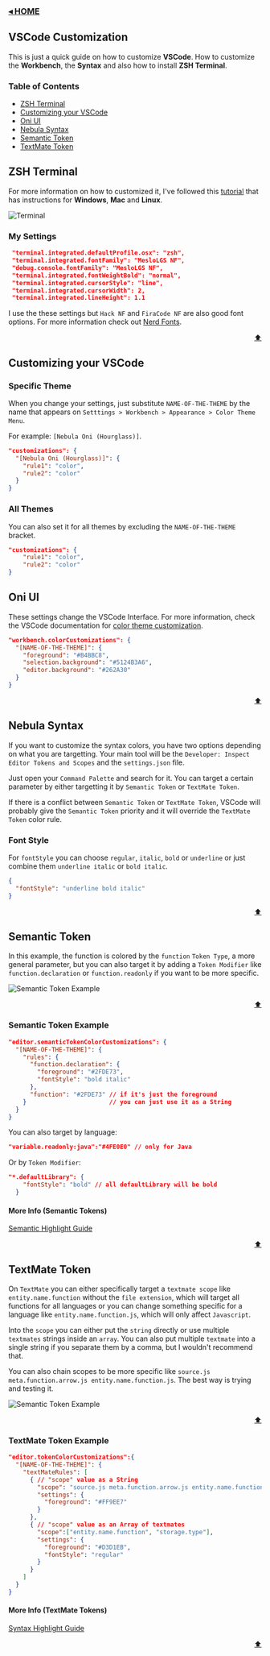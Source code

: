 ### [◂ HOME](../README.md) <!-- omit in toc -->

## VSCode Customization <!-- omit in toc -->

This is just a quick guide on how to customize **VSCode**. How to customize the **Workbench**, the **Syntax** and also how to install **ZSH Terminal**.

### Table of Contents

- [ZSH Terminal](#zsh-terminal)
- [Customizing your VSCode](#customizing-your-vscode)
- [Oni UI](#oni-ui)
- [Nebula Syntax](#nebula-syntax)
- [Semantic Token](#semantic-token)
- [TextMate Token](#textmate-token)

## ZSH Terminal

For more information on how to customized it, I've followed this [tutorial](https://medium.com/@shivam1/make-your-terminal-beautiful-and-fast-with-zsh-shell-and-powerlevel10k-6484461c6efb) that has instructions for **Windows**, **Mac** and **Linux**.

![Terminal](./oni-ui/terminal.png)

### My Settings <!-- omit in toc -->

```json
 "terminal.integrated.defaultProfile.osx": "zsh",
 "terminal.integrated.fontFamily": "MesloLGS NF",
 "debug.console.fontFamily": "MesloLGS NF",
 "terminal.integrated.fontWeightBold": "normal",
 "terminal.integrated.cursorStyle": "line",
 "terminal.integrated.cursorWidth": 2,
 "terminal.integrated.lineHeight": 1.1
```

I use the these settings but `Hack NF` and `FiraCode NF` are also good font options. For more information check out [Nerd Fonts](https://www.nerdfonts.com/).

[<div align="right">⬆</div>](#table-of-contents)

## Customizing your VSCode

### Specific Theme <!-- omit in toc -->

When you change your settings, just substitute `NAME-OF-THE-THEME` by the name that appears on `Setttings > Workbench > Appearance > Color Theme Menu`.

For example: `[Nebula Oni (Hourglass)]`.

```json
"customizations": {
  "[Nebula Oni (Hourglass)]": {
    "rule1": "color",
    "rule2": "color"
  }
}
```

### All Themes <!-- omit in toc -->

You can also set it for all themes by excluding the `NAME-OF-THE-THEME` bracket.

```json
"customizations": {
    "rule1": "color",
    "rule2": "color"
}
```

## Oni UI

These settings change the VSCode Interface. For more information, check the VSCode documentation for [color theme customization](https://code.visualstudio.com/api/references/theme-color).

```json
"workbench.colorCustomizations": {
  "[NAME-OF-THE-THEME]": {
    "foreground": "#B4BBC8",
    "selection.background": "#5124B3A6",
    "editor.background": "#262A30"
  }
}
```

[<div align="right">⬆</div>](#table-of-contents)

## Nebula Syntax

If you want to customize the syntax colors, you have two options depending on what you are targetting. Your main tool will be the `Developer: Inspect Editor Tokens and Scopes` and the `settings.json` file.

Just open your `Command Palette` and search for it. You can target a certain parameter by either targetting it by `Semantic Token` or `TextMate Token`.

If there is a conflict between `Semantic Token` or `TextMate Token`, VSCode will probably give the `Semantic Token` priority and it will override the `TextMate Token` color rule.

### Font Style <!-- omit in toc -->

For `fontStyle` you can choose `regular`, `italic`, `bold` or `underline` or just combine them `underline italic` or `bold italic`.

```json
{
  "fontStyle": "underline bold italic"
}
```

[<div align="right">⬆</div>](#table-of-contents)

## Semantic Token

In this example, the function is colored by the `function` `Token Type`, a more general parameter, but you can also target it by adding a `Token Modifier` like `function.declaration` or `function.readonly` if you want to be more specific.

![Semantic Token Example](./extra/customization_inspector.png)

[<div align="right">⬆</div>](#table-of-contents)

### Semantic Token Example <!-- omit in toc -->

```json
"editor.semanticTokenColorCustomizations": {
  "[NAME-OF-THE-THEME]": {
    "rules": {
      "function.declaration": {
        "foreground": "#2FDE73",
        "fontStyle": "bold italic"
      },
      "function": "#2FDE73" // if it's just the foreground
    }                       // you can just use it as a String
  }
}
```

You can also target by language:

```json
"variable.readonly:java":"#4FE0E0" // only for Java
```

Or by `Token Modifier`:

```json
"*.defaultLibrary": {
    "fontStyle": "bold" // all defaultLibrary will be bold
  }
```

#### More Info (Semantic Tokens) <!-- omit in toc -->

[Semantic Highlight Guide](https://code.visualstudio.com/api/language-extensions/semantic-highlight-guide#semantic-token-classification)

[<div align="right">⬆</div>](#table-of-contents)

## TextMate Token

On `TextMate` you can either specifically target a `textmate scope` like `entity.name.function` without the `file extension`, which will target all functions for all languages or you can change something specific for a language like `entity.name.function.js`, which will only affect `Javascript`.

Into the `scope` you can either put the `string` directly or use multiple `textmates` strings inside an `array`. You can also put multiple `textmate` into a single string if you separate them by a comma, but I wouldn't recommend that.

You can also chain scopes to be more specific like `source.js meta.function.arrow.js entity.name.function.js`. The best way is trying and testing it.

![Semantic Token Example](./extra/customization_inspector.png)

[<div align="right">⬆</div>](#table-of-contents)

### TextMate Token Example <!-- omit in toc -->

```json
"editor.tokenColorCustomizations":{
  "[NAME-OF-THE-THEME]": {
    "textMateRules": [
      { // "scope" value as a String
        "scope": "source.js meta.function.arrow.js entity.name.function.js",
        "settings": {
          "foreground": "#FF9EE7"
        }
      },
      { // "scope" value as an Array of textmates
        "scope":["entity.name.function", "storage.type"],
        "settings": {
          "foreground": "#D3D1EB",
          "fontStyle": "regular"
        }
      }
    ]
  }
}
```

#### More Info (TextMate Tokens) <!-- omit in toc -->

[Syntax Highlight Guide](https://code.visualstudio.com/api/language-extensions/syntax-highlight-guide)

[<div align="right">⬆</div>](#table-of-contents)
